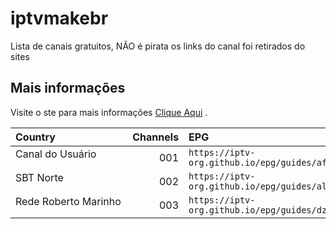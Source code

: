 # iptvmakebr
Lista de canais gratuitos, NÃO é pirata os links do canal foi retirados do sites

## Mais informações

Visite o ste para mais informações [Clique Aqui](https://maketvbr.wixsite.com/listatvbr) .

<table>
  <thead>
    <tr><th align="left">Country&nbsp;&nbsp;&nbsp;&nbsp;&nbsp;&nbsp;&nbsp;&nbsp;&nbsp;&nbsp;&nbsp;&nbsp;&nbsp;&nbsp;&nbsp;&nbsp;&nbsp;&nbsp;&nbsp;&nbsp;&nbsp;&nbsp;&nbsp;&nbsp;&nbsp;</th><th align="left">Channels</th><th align="left">EPG</th></tr>
  </thead>
  <tbody>
    <tr><td valign="top" rowspan="1">Canal do Usuário</td><td align="right" nowrap>001</td>  <td nowrap><code>https://iptv-org.github.io/epg/guides/af.xml</code></td></tr>
    <tr><td valign="top" rowspan="1">SBT Norte</td><td align="right" nowrap>002</td>  <td nowrap><code>https://iptv-org.github.io/epg/guides/al.xml</code></td></tr>
    <tr><td valign="top" rowspan="1">Rede Roberto Marinho</td><td align="right" nowrap>003</td>  <td nowrap><code>https://iptv-org.github.io/epg/guides/dz.xml</code></td></tr>
  </tbody>
</table>

